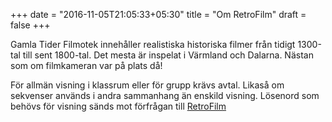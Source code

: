 +++
date = "2016-11-05T21:05:33+05:30"
title = "Om RetroFilm"
draft = false
+++
Gamla Tider Filmotek innehåller realistiska historiska filmer från tidigt 1300-tal till sent 1800-tal.
Det mesta är inspelat i Värmland och Dalarna. 
Nästan som om filmkameran var på plats då!

För allmän visning i klassrum eller för grupp krävs avtal. Likaså om sekvenser används i andra sammanhang än enskild visning.
Lösenord som behövs för visning sänds mot förfrågan till [RetroFilm][1]


  [1]: /contact/
